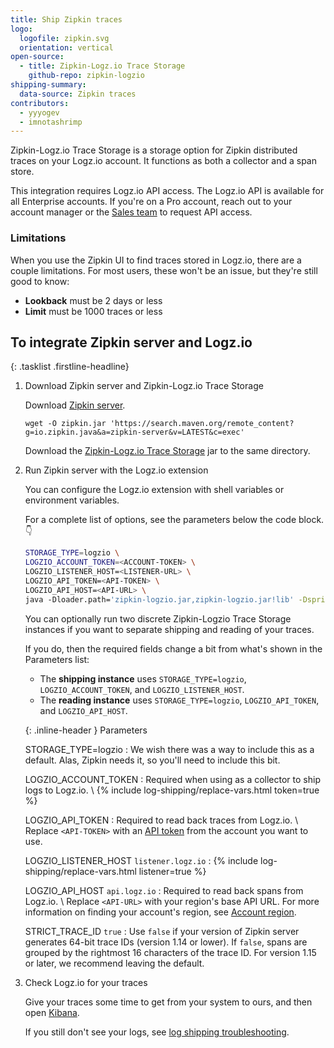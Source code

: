 ```yaml
---
title: Ship Zipkin traces
logo:
  logofile: zipkin.svg
  orientation: vertical
open-source:
  - title: Zipkin-Logz.io Trace Storage
    github-repo: zipkin-logzio
shipping-summary:
  data-source: Zipkin traces
contributors:
  - yyyogev
  - imnotashrimp
---
```


Zipkin-Logz.io Trace Storage is a storage option for Zipkin distributed traces on your Logz.io account.
It functions as both a collector and a span store.

<div class="info-box note">
  This integration requires Logz.io API access.
  The Logz.io API is available for all Enterprise accounts.
  If you're on a Pro account, reach out to your account manager or the <a class="intercom-launch" href="mailto:sales@logz.io">Sales team</a> to request API access.
</div>

### Limitations

When you use the Zipkin UI to find traces stored in Logz.io, there are a couple limitations.
For most users, these won't be an issue, but they're still good to know:

* **Lookback** must be 2 days or less
* **Limit** must be 1000 traces or less

## To integrate Zipkin server and Logz.io

{: .tasklist .firstline-headline}
1. Download Zipkin server and Zipkin-Logz.io Trace Storage

    Download [Zipkin server](https://search.maven.org/remote_content?g=io.zipkin.java&a=zipkin-server&v=LATEST&c=exec).

    ```shell
    wget -O zipkin.jar 'https://search.maven.org/remote_content?g=io.zipkin.java&a=zipkin-server&v=LATEST&c=exec'
    ```

    Download the [Zipkin-Logz.io Trace Storage](https://github.com/logzio/zipkin-logzio/releases) jar to the same directory.

2. Run Zipkin server with the Logz.io extension

    You can configure the Logz.io extension with shell variables or environment variables.

    For a complete list of options, see the parameters below the code block.👇

    ```bash
    STORAGE_TYPE=logzio \
    LOGZIO_ACCOUNT_TOKEN=<ACCOUNT-TOKEN> \
    LOGZIO_LISTENER_HOST=<LISTENER-URL> \
    LOGZIO_API_TOKEN=<API-TOKEN> \
    LOGZIO_API_HOST=<API-URL> \
    java -Dloader.path='zipkin-logzio.jar,zipkin-logzio.jar!lib' -Dspring.profiles.active=logzio -cp zipkin.jar org.springframework.boot.loader.PropertiesLauncher
    ```

    <div class="info-box tip">

      You can optionally run two discrete Zipkin-Logzio Trace Storage instances if you want to separate shipping and reading of your traces.

      If you do, then the required fields change a bit from what's shown in the Parameters list:

      * The **shipping instance** uses `STORAGE_TYPE=logzio`, `LOGZIO_ACCOUNT_TOKEN`, and `LOGZIO_LISTENER_HOST`.
      * The **reading instance** uses `STORAGE_TYPE=logzio`, `LOGZIO_API_TOKEN`, and `LOGZIO_API_HOST`.

    </div>

    {: .inline-header }
    Parameters

    STORAGE_TYPE=logzio <span class="required-param"></span>
    : We wish there was a way to include this as a default.
      Alas, Zipkin needs it, so you'll need to include this bit.

    LOGZIO_ACCOUNT_TOKEN <span class="required-param"></span>
    : Required when using as a collector to ship logs to Logz.io. \\
      {% include log-shipping/replace-vars.html token=true %}
      <!-- logzio-inject: account-token -->

    LOGZIO_API_TOKEN <span class="required-param"></span>
    : Required to read back traces from Logz.io. \\
      Replace `<API-TOKEN>` with an [API token](https://app.logz.io/#/dashboard/settings/api-tokens) from the account you want to use.

    LOGZIO_LISTENER_HOST <span class="default-param">`listener.logz.io`</span>
    : {% include log-shipping/replace-vars.html listener=true %}
      <!-- logzio-inject: listener-url -->

    LOGZIO_API_HOST <span class="default-param">`api.logz.io`</span>
    : Required to read back spans from Logz.io. \\
      Replace `<API-URL>` with your region's base API URL.
      For more information on finding your account's region, see [Account region]({{site.baseurl}}/user-guide/accounts/account-region.html).

    STRICT_TRACE_ID <span class="default-param">`true`</span>
    : Use `false` if your version of Zipkin server generates 64-bit trace IDs (version 1.14 or lower).
      If `false`, spans are grouped by the rightmost 16 characters of the trace ID.
      For version 1.15 or later, we recommend leaving the default.

3. Check Logz.io for your traces

    Give your traces some time to get from your system to ours, and then open [Kibana](https://app.logz.io/#/dashboard/kibana).

    If you still don't see your logs, see [log shipping troubleshooting]({{site.baseurl}}/user-guide/log-shipping/log-shipping-troubleshooting.html).